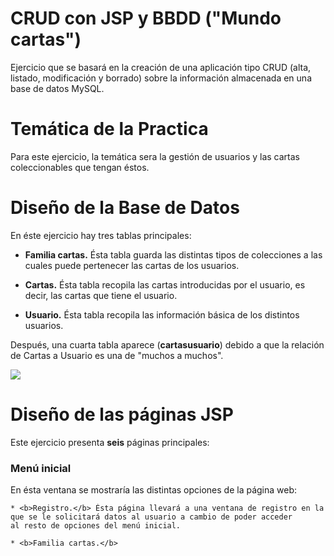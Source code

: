 # CRUD con JSP y BBDD ("Mundo cartas")

  Ejercicio que se basará en la creación de una aplicación tipo CRUD (alta, listado, modificación y borrado) sobre la información almacenada en una base de datos MySQL.

# Temática de la Practica

  Para este ejercicio, la temática sera la gestión de usuarios y las cartas coleccionables que tengan éstos.

# Diseño de la Base de Datos

  En éste ejercicio hay tres tablas principales:

  * <b>Familia cartas.</b> Ésta tabla guarda las distintas tipos de colecciones a las cuales puede pertenecer las cartas de los usuarios.

  * <b>Cartas.</b> Ésta tabla recopila las cartas introducidas por el usuario, es decir, las cartas que tiene el usuario.
  
  * <b>Usuario.</b> Ésta tabla recopila las información básica de los distintos usuarios.  
  
  Después, una cuarta tabla aparece (<b>cartasusuario</b>) debido a que la relación de Cartas a Usuario es una de "muchos a muchos".

<img src=./Imágenes/Relaciones.JPG>

# Diseño de las páginas JSP

  Este ejercicio presenta <b>seis</b> páginas principales:
  
### Menú inicial

  En ésta ventana se mostraría las distintas opciones de la página web:
  
    * <b>Registro.</b> Ésta página llevará a una ventana de registro en la que se le solicitará datos al usuario a cambio de poder acceder
    al resto de opciones del menú inicial.
    
    * <b>Familia cartas.</b>
